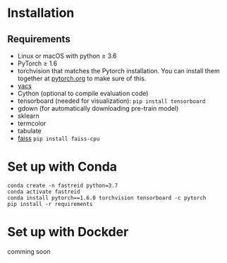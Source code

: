 # Installation

## Requirements

- Linux or macOS with python ≥ 3.6
- PyTorch ≥ 1.6
- torchvision that matches the Pytorch installation. You can install them together at [pytorch.org](https://pytorch.org/) to make sure of this.
- [yacs](https://github.com/rbgirshick/yacs)
- Cython (optional to compile evaluation code)
- tensorboard (needed for visualization): `pip install tensorboard`
- gdown (for automatically downloading pre-train model)
- sklearn
- termcolor
- tabulate
- [faiss](https://github.com/facebookresearch/faiss) `pip install faiss-cpu`



# Set up with Conda
```shell script
conda create -n fastreid python=3.7
conda activate fastreid
conda install pytorch==1.6.0 torchvision tensorboard -c pytorch
pip install -r requirements
```

# Set up with Dockder
comming soon
